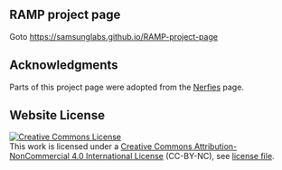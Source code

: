 ## RAMP project page
Goto https://samsunglabs.github.io/RAMP-project-page

## Acknowledgments
Parts of this project page were adopted from the [Nerfies](https://nerfies.github.io/) page.

## Website License
<!-- <a rel="license" href="http://creativecommons.org/licenses/by-sa/4.0/"><img alt="Creative Commons License" style="border-width:0" src="https://i.creativecommons.org/l/by-sa/4.0/88x31.png" /></a><br />This work is licensed under a <a rel="license" href="http://creativecommons.org/licenses/by-sa/4.0/">Creative Commons Attribution-ShareAlike 4.0 International License</a>. -->

<a rel="license" href="https://creativecommons.org/licenses/by-nc/4.0/"><img alt="Creative Commons License" style="border-width:0" src="https://licensebuttons.net/l/by-nc/3.0/88x31.png"/>
</a><br />This work is licensed under a <a rel="license" href="https://creativecommons.org/licenses/by-nc/4.0">Creative Commons Attribution-NonCommercial 4.0 International License</a> (CC-BY-NC), see [license file](LICENSE_CC-BY-NC.txt).